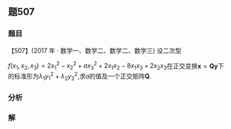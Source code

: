 ## 题507
### 题目
【507】(2017 年 · 数学一、数学二、数学二、数学三) 设二次型

$f( {{x}_{1},{x}_{2},{x}_{3}})  = 2{x}_{1}^{2} - {x}_{2}^{2} + a{x}_{3}^{2} + 2{x}_{1}{x}_{2} - 8{x}_{1}{x}_{3} + 2{x}_{2}{x}_{3}$在正交变换$\mathbf{x} = \mathbf{{Qy}}$下的标准形为${\lambda }_{1}{y}_{1}^{2} + {\lambda }_{2}{y}_{2}^{2}$,求$a$的值及一个正交矩阵$\mathbf{Q}$.

### 分析

### 解